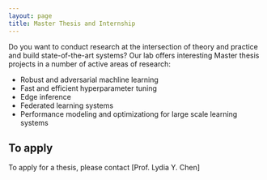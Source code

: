 ```yaml
---
layout: page
title: Master Thesis and Internship
---
```


Do you want to conduct research at the intersection of theory and practice and build state-of-the-art systems? Our lab offers interesting Master thesis projects in a number of active areas of research:
- Robust and adversarial machline learning
- Fast and efficient hyperparameter tuning 
- Edge inference
- Federated learning systems
- Performance modeling and optimizationg for large scale learning systems


## To apply

To apply for a thesis, please contact [Prof. Lydia Y. Chen]
